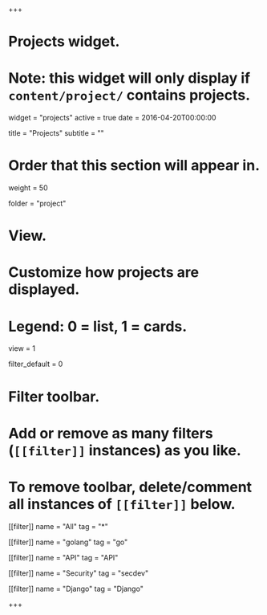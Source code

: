 +++
# Projects widget.
# Note: this widget will only display if `content/project/` contains projects.
widget = "projects"
active = true
date = 2016-04-20T00:00:00

title = "Projects"
subtitle = ""

# Order that this section will appear in.
weight = 50

folder = "project"

# View.
# Customize how projects are displayed.
# Legend: 0 = list, 1 = cards.
view = 1

filter_default = 0
# Filter toolbar.
# Add or remove as many filters (`[[filter]]` instances) as you like.
# To remove toolbar, delete/comment all instances of `[[filter]]` below.
[[filter]]
  name = "All"
  tag = "*"
  
[[filter]]
  name = "golang"
  tag = "go"

[[filter]]
  name = "API"
  tag = "API"

[[filter]]
  name = "Security"
  tag = "secdev"

[[filter]]
  name = "Django"
  tag = "Django"

+++
